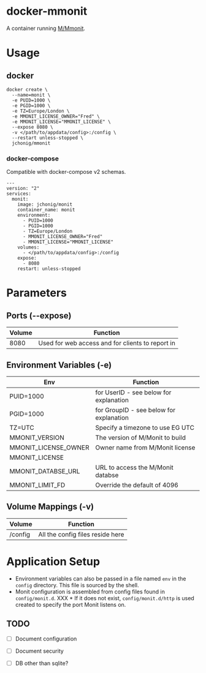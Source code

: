 # docker-mmonit
A container running [M/Mmonit](https://mmonit.com).

# Usage

## docker

```
docker create \
  --name=monit \
  -e PUID=1000 \
  -e PGID=1000 \
  -e TZ=Europe/London \
  -e MMONIT_LICENSE_OWNER="Fred" \
  -e MMONIT_LICENSE="MMONIT_LICENSE" \
  --expose 8080 \
  -v </path/to/appdata/config>:/config \
  --restart unless-stopped \
  jchonig/mmonit
```

### docker-compose

Compatible with docker-compose v2 schemas.

```
---
version: "2"
services:
  monit:
    image: jchonig/monit
    container_name: monit
    environment:
      - PUID=1000
      - PGID=1000
      - TZ=Europe/London
	  - MMONIT_LICENSE_OWNER="Fred"
	  - MMONIT_LICENSE="MMONIT_LICENSE"
    volumes:
      - </path/to/appdata/config>:/config
    expose:
      - 8080
    restart: unless-stopped
```

# Parameters

## Ports (--expose)

| Volume | Function                                         |
| ------ | --------                                         |
| 8080   | Used for web access and for clients to report in |

## Environment Variables (-e)

| Env                  | Function                                |
| ---                  | --------                                |
| PUID=1000            | for UserID - see below for explanation  |
| PGID=1000            | for GroupID - see below for explanation |
| TZ=UTC               | Specify a timezone to use EG UTC        |
| MMONIT_VERSION       | The version of M\/Monit to build        |
| MMONIT_LICENSE_OWNER | Owner name from M\/Monit license        |
| MMONIT_LICENSE       |                                         |
| MMONIT_DATABSE_URL   | URL to access the M\/Monit databse      |
| MMONIT_LIMIT_FD      | Override the default of 4096            |

## Volume Mappings (-v)

| Volume  | Function                         |
| ------  | --------                         |
| /config | All the config files reside here |

# Application Setup

  * Environment variables can also be passed in a file named `env` in
    the `config` directory. This file is sourced by the shell.
  * Monit configuration is assembled from config files found in
    `config/monit.d`.
XXX  * If it does not exist, `config/monit.d/http` is used created to
    specify the port Monit listens on.

## TODO
  * [ ] Document configuration
  * [ ] Document security
  * [ ] DB other than sqlite?
  



